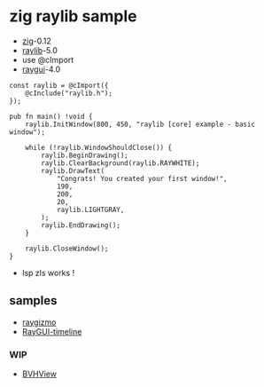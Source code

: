 # zig raylib sample

- [zig](https://github.com/ziglang/zig)-0.12
- [raylib](https://github.com/raysan5/raylib)-5.0
- use @cImport
- [raygui](https://github.com/raysan5/raygui)-4.0

```zig
const raylib = @cImport({
    @cInclude("raylib.h");
});

pub fn main() !void {
    raylib.InitWindow(800, 450, "raylib [core] example - basic window");

    while (!raylib.WindowShouldClose()) {
        raylib.BeginDrawing();
        raylib.ClearBackground(raylib.RAYWHITE);
        raylib.DrawText(
            "Congrats! You created your first window!",
            190,
            200,
            20,
            raylib.LIGHTGRAY,
        );
        raylib.EndDrawing();
    }

    raylib.CloseWindow();
}
```

- lsp zls works !

## samples

- [raygizmo](https://github.com/alexeykarnachev/raygizmo)
- [RayGUI-timeline](https://github.com/MonstersGoBoom/RayGUI-timeline)

### WIP

- [BVHView](https://github.com/orangeduck/BVHView)
